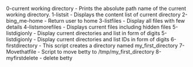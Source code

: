 0-current working directory - Prints the absolute path name of the current working directory.
1-listsit - Displays the content list of current directory
2-bing_me-home - Return user to home
3-listfiles - Display all files with few details
4-listsmorefiles - Displays current files including hidden files
5-listdigionly - Display current directories and list in form of digits
5-listdigionly - Display current directories and list IDs in form of digits
6-firstdirectory - This script creates a directory named my_first_directory
7-Movethatfile - Script to move betty to /tmp/my_first_directory
8-myfirstdelete - delete betty
